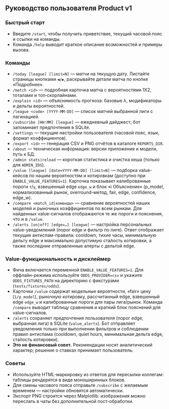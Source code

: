 ## Руководство пользователя Product v1

### Быстрый старт
- Введите `/start`, чтобы получить приветствие, текущий часовой пояс и ссылки на команды.
- Команда `/help` выводит краткое описание возможностей и примеры вызова.

### Команды
- `/today [league] [limit=N]` — матчи на текущую дату. Листайте страницы кнопками `◀️/▶️`, раскрывайте детали матча по кнопке «Подробнее».
- `/match <id>` — подробная карточка матча с вероятностями 1X2, тоталами и топ‑скорлайнами.
- `/explain <id>` — объяснимость прогноза: базовые λ, модификаторы и дельты вероятностей.
- `/league <code> [YYYY-MM-DD]` — список матчей выбранной лиги с пагинацией.
- `/subscribe [HH:MM] [league]` — ежедневный дайджест; бот запоминает предпочтения в SQLite.
- `/settings` — текущие настройки пользователя (часовой пояс, язык, формат коэффициентов).
- `/export <id>` — генерация CSV и PNG отчётов в каталоге `REPORTS_DIR`.
- `/about` — техническая информация: версии приложения и модели, путь к БД.
- `/admin stats|reload` — короткая статистика и очистка кеша (только для `ADMIN_IDS`).
- `/value [league] [date=YYYY-MM-DD] [limit=N]` — подборка value-кейсов по нашим вероятностям и котировкам (доступно при `ENABLE_VALUE_FEATURES=1`). Карточка показывает калиброванные пороги `τ`/`γ`, взвешенный edge `edge_w` и блок «ℹ️ Объяснение» (p_model, нормализованный рынок, overround-метод, fair, edge, confidence, edge_w).
- `/compare <match_id|команды>` — сравнение вероятностей наших моделей и рыночных коэффициентов по всем рынкам. Для найденных value-сигналов отображаются те же пороги и пояснения, что и в `/value`.
- `/alerts [on|off] [edge=…] [league]` — настройка персональных value-уведомлений (порог edge и фильтр по лиге). Ответ отображает текущие антиспам-правила: cooldown, тихие часы, минимальную дельту edge и максимально допустимую ста́лость котировки, а также последние отправленные алерты с дельтой edge.

### Value-функциональность и дисклеймер
- Фича включается переменной `ENABLE_VALUE_FEATURES=1`. Для оффлайн-режима используйте `ODDS_PROVIDER=csv` и укажите `ODDS_FIXTURES_PATH` на директорию с фикстурами (`tests/fixtures/odds`).
- Карточки `/value` содержат модельные вероятности, «fair» цену (`1/p_model`), рыночную котировку, рассчитанный edge, взвешенный edge `edge_w` и калиброванные пороги для пары лига/рынок. Команда `/compare` выводит таблицу сравнения и краткий блок пояснений для value-сигналов.
- `/alerts` сохраняет предпочтения пользователя (порог edge, выбранная лига) в SQLite (`value_alerts`). Бот отправляет уведомления только при выполнении фильтров и соблюдении правил антиспама (cooldown, quiet hours, минимальная дельта edge, ста́лость котировки).
- **Это не финансовый совет.** Рекомендации носят аналитический характер; решение о ставках принимает пользователь.

### Советы
- Используйте HTML-маркировку из ответов для пересылки коллегам: таблицы рендерятся в виде моноширинных блоков.
- Для смены часового пояса отправьте `/subscribe` с желаемым временем — настройки обновятся автоматически.
- Экспорт PNG строится через Matplotlib: изображения можно переслать в чаты без дополнительной пост-обработки.
